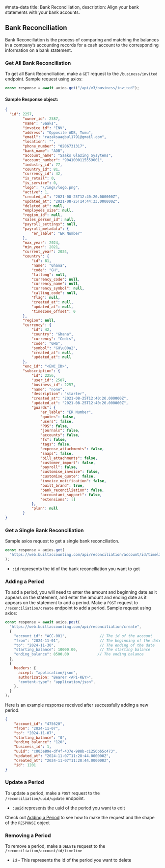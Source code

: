#meta-data title: Bank Reconciliation, description: Align your bank statements with your bank accounts.
## Bank Reconciliation

Bank Reconciliation is the process of comparing and matching the balances in a company’s accounting records for a cash account to the corresponding information on a bank statement.


### Get All Bank Reconciliation

To get all Bank Reconciliation, make a `GET` request to the `/business/invited` endpoint. Sample request using axios:

```js
const response = await axios.get("/api/v3/business/invited");
```

#### Sample Response object:

```json
{
  "id": 2257,
        "owner_id": 2587,
        "name": "Saaks",
        "invoice_id": "INV",
        "address": "Opposite ADB, Tumu",
        "email": "razaksaagbul1791@gmail.com",
        "location": "",
        "phone_number": "0206731317",
        "bank_name": "ADB",
        "account_name": "Saaks Glazing Sysytems",
        "account_number": "9041000115559001",
        "industry_id": 77,
        "country_id": 81,
        "currency_id": 42,
        "is_retail": 0,
        "is_service": 0,
        "logo": "\/img\/logo.png",
        "active": 1,
        "created_at": "2021-08-25T12:40:20.000000Z",
        "updated_at": "2021-08-25T14:44:33.000000Z",
        "deleted_at": null,
        "employees_size": null,
        "region_id": null,
        "sales_person_id": null,
        "payroll_settings": null,
        "payroll_metadata": {
            "er_lable": "ER Number"
        },
        "max_year": 2024,
        "min_year": 2021,
        "current_year": 2024,
        "country": {
            "id": 81,
            "name": "Ghana",
            "code": "GH",
            "latlong": null,
            "currency_code": null,
            "currency_name": null,
            "currency_symbol": null,
            "calling_code": null,
            "flag": null,
            "created_at": null,
            "updated_at": null,
            "timezone_offset": 0
        },
        "region": null,
        "currency": {
            "id": 42,
            "country": "Ghana",
            "currency": "Cedis",
            "code": "GHS",
            "symbol": "GH\u00a2",
            "created_at": null,
            "updated_at": null
        },
        "enc_id": "<ENC_ID>",
        "subscription": {
            "id": 2256,
            "user_id": 2587,
            "business_id": 2257,
            "name": "none",
            "description": "starter",
            "created_at": "2021-08-25T12:40:20.000000Z",
            "updated_at": "2021-08-25T12:40:20.000000Z",
            "guards": {
                "er_lable": "ER Number",
                "quotes": false,
                "users": false,
                "POS": false,
                "journals": false,
                "accounts": false,
                "fx": false,
                "tags": false,
                "expense_attachments": false,
                "snaps": false,
                "bill_attachments": false,
                "customer_import": false,
                "payroll": false,
                "customise_invoice": false,
                "customise_quote": false,
                "invoice_notification": false,
                "built_brand": true,
                "bank_reconciliation": false,
                "accountant_support": false,
                "extensions": []
            },
            "plan": null
        }
}
```

### Get a Single Bank Reconciliation

Sample axios request to get a single bank reconciliation.

```js
const response = axios.get(
  "https://web.builtaccounting.com/api/reconciliation/account/id/timeline/"
);
```

- `:id` represents the id of the bank reconciliation you want to get

### Adding a Period

To add a period, you will need to enter the amount and beginning date as it appears on the statement, and enter the amount and ending date as it appears on the statement to add a period.
Make a `POST` request to `/reconciliation/create` endpoint to add a period. Sample request using axios:

```js
const response = await axios.post(
  "https://web.builtaccounting.com/api/reconciliation/create",
  {
    "account_id": "ACC-001",               // The id of the account
    "from": "2024-11-01",                  // The beginning of the date
    "to": "2024-11-30",                    // The ending of the date
    "starting_balance": 10000.00,          // The starting balance
    "ending_balance": 8500.00             // The ending balance
  },
  {
    headers: {
      accept: "application/json",
      authorization: "Bearer <API-KEY>",
      "content-type": "application/json",
    },
  }
);
```

Here is an example response received after successfully adding a new period:

```json
{
    "account_id": "475620",
    "from": "2024-11-07",
    "to": "2024-11-07",
    "starting_balance": "0",
    "ending_balance": "120",
    "business_id": 1,
    "uuid": "c803e89e-df4f-437e-988b-c1256bb5c473",
    "updated_at": "2024-11-07T11:28:44.000000Z",
    "created_at": "2024-11-07T11:28:44.000000Z",
    "id": 1201
}
```

### Update a Period

To update a period, make a `POST` request to the `/reconciliation/uuid/update` endpoint.

- `:uuid` represents the uuid of the period you want to edit

Check out <a href="#adding-a-period">Adding a Period</a> to see how to make the request and the shape of the `RESPONSE` object

### Removing a Period

To remove a period, make a `DELETE` request to the `/reconciliation/account/id/timeline`

- `id` - This represents the id of the period you want to delete